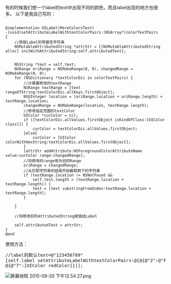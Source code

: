 有的时候我们想一个label的text中出现不同的颜色，而且label出现的地方也很多。
以下是我自己写的：
<pre><code>
@implementation UILabel(MoreColorsText)
-(void)setAttributeLabelWithtextColorPairs:(NSArray*)colorTextPairs
{
    //获取Label的带属性字符串
    NSMutableAttributedString *attrStr = [[NSMutableAttributedString alloc] initWithAttributedString:self.attributedText];
    
    
    NSString *text = self.text;
    NSRange oriRange = NSMakeRange(0, 0), changedRange = NSMakeRange(0, 0);
    for (NSDictionary *textColorDic in colorTextPairs) {
        //计算要修改的textRange
        NSRange textRange = [text rangeOfString:textColorDic.allKeys.firstObject];
        NSUInteger location = (oriRange.location + oriRange.length) + textRange.location;
        changedRange = NSMakeRange(location, textRange.length);
        //修改指定范围的textColor
        UIColor *curColor = nil;
        if ([textColorDic.allValues.firstObject isKindOfClass:[UIColor class]]) {
            curColor = textColorDic.allValues.firstObject;
        }else{
            curColor = [UIColor colorWithHexString:textColorDic.allValues.firstObject];
        }
        [attrStr addAttribute:NSForegroundColorAttributeName value:curColor range:changedRange];
        //将修改的range改为旧的Range
        oriRange = changedRange;
        //从匹配字符串的结尾开始截取剩下的字符串
        if (textRange.location != NSNotFound &&
            self.text.length > (textRange.location + textRange.length)) {
            text = [text substringFromIndex:textRange.location + textRange.length];
        }
        
    }
    
    //将修改好的AttributedString赋值给Label
    
    self.attributedText = attrStr;
}
@end
</code></pre>

使用方法：
<pre>
//label的默认text=@"123456789"
[self.label setAttributeLabelWithtextColorPairs:@[@{@"2":@"FF7200"},
@{@"7":[UIColor redColor]}]];
</pre>

![屏幕快照 2015-09-20 下午12.54.27.png](http://upload-images.jianshu.io/upload_images/317394-8f290e6bf75816b1.png?imageMogr2/auto-orient/strip%7CimageView2/2/w/1240)